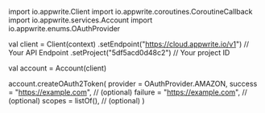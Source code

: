 import io.appwrite.Client
import io.appwrite.coroutines.CoroutineCallback
import io.appwrite.services.Account
import io.appwrite.enums.OAuthProvider

val client = Client(context)
    .setEndpoint("https://cloud.appwrite.io/v1") // Your API Endpoint
    .setProject("5df5acd0d48c2") // Your project ID

val account = Account(client)

account.createOAuth2Token(
    provider = OAuthProvider.AMAZON,
    success = "https://example.com", // (optional)
    failure = "https://example.com", // (optional)
    scopes = listOf(), // (optional)
)